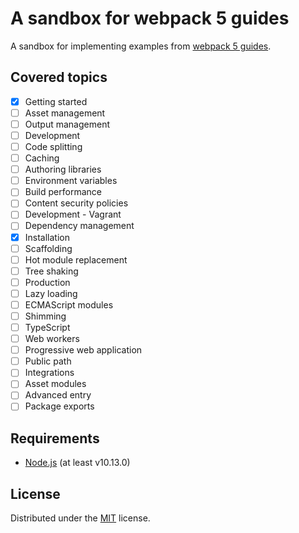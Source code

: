 # A sandbox for webpack 5 guides

A sandbox for implementing examples from
 [webpack 5 guides](https://webpack.js.org/guides/).

## Covered topics

- [x] Getting started
- [ ] Asset management
- [ ] Output management
- [ ] Development
- [ ] Code splitting
- [ ] Caching
- [ ] Authoring libraries
- [ ] Environment variables
- [ ] Build performance
- [ ] Content security policies
- [ ] Development - Vagrant
- [ ] Dependency management
- [x] Installation
- [ ] Scaffolding
- [ ] Hot module replacement
- [ ] Tree shaking
- [ ] Production
- [ ] Lazy loading
- [ ] ECMAScript modules
- [ ] Shimming
- [ ] TypeScript
- [ ] Web workers
- [ ] Progressive web application
- [ ] Public path
- [ ] Integrations
- [ ] Asset modules
- [ ] Advanced entry
- [ ] Package exports

## Requirements

* [Node.js](https://nodejs.org/en/download/) (at least v10.13.0)

## License

Distributed under the [MIT](https://choosealicense.com/licenses/mit/) license.

